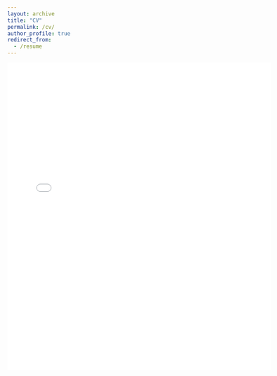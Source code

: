 ```yaml
---
layout: archive
title: "CV"
permalink: /cv/
author_profile: true
redirect_from:
  - /resume
---
```


<!-- [Link](https://drive.google.com/file/d/1HYC-DTx6gIUszvd5BKwsBiQOnfQ2YZLY/view?usp=sharing) -->

<embed src="{{ site.baseurl }}/files/Rituraj_Singh_Fall2021_resume.pdf" width="600" height="700" type='application/pdf'>
